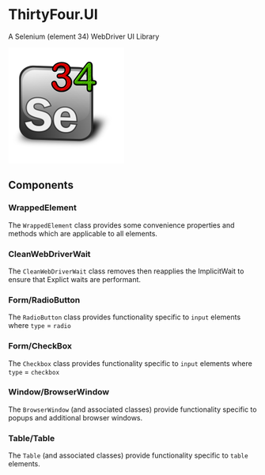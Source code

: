 # ThirtyFour.UI

A Selenium (element 34) WebDriver UI Library

![ThirtyFour.UI](images/thirtyfour.ui.logo.png)

## Components

### WrappedElement
The `WrappedElement` class provides some convenience properties and methods which are applicable to all elements.

### CleanWebDriverWait
The `CleanWebDriverWait` class removes then reapplies the ImplicitWait to ensure that Explict waits are performant.

### Form/RadioButton
The `RadioButton` class provides functionality specific to `input` elements where `type` = `radio`

### Form/CheckBox
The `Checkbox` class provides functionality specific to `input` elements where `type` = `checkbox` 

### Window/BrowserWindow
The `BrowserWindow` (and associated classes) provide functionality specific to popups and additional browser windows.

### Table/Table
The `Table` (and associated classes) provide functionality specific to `table` elements.

